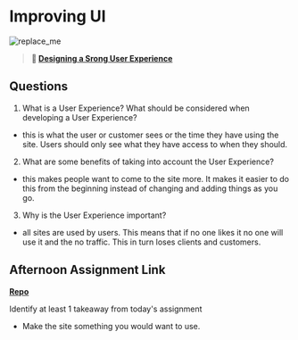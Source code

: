 # Improving UI

![replace_me](https://codeworks.blob.core.windows.net/public/assets/img/illustrations/placeholder.svg)

> **📖 [Designing a Srong User Experience](https://codeworksacademy.com/fs-student-guide/resources/wk7/03-Creating-Good-UX)**

## Questions

1. What is a User Experience? What should be considered when developing a User Experience?
- this is what the user or customer sees or the time they have using the site. Users should only see what they have access to when they should.
2. What are some benefits of taking into account the User Experience?
- this makes people want to come to the site more. It makes it easier to do this from the beginning instead of changing and adding things as you go.
3. Why is the User Experience important?
- all sites are used by users. This means that if no one likes it no one will use it and the no traffic. This in turn loses clients and customers.
## Afternoon Assignment Link

**[Repo](https://github.com/laxmeyers/towerCheckpoint)**

Identify at least 1 takeaway from today's assignment
- Make the site something you would want to use.